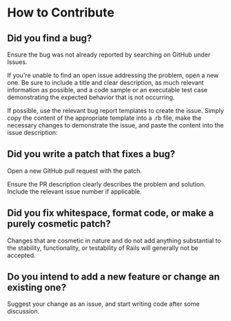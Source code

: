 # How to Contribute
## Did you find a bug?

Ensure the bug was not already reported by searching on GitHub under Issues.

If you're unable to find an open issue addressing the problem, open a new one. Be sure to include a title and clear description, as much relevant information as possible, and a code sample or an executable test case demonstrating the expected behavior that is not occurring.

If possible, use the relevant bug report templates to create the issue. Simply copy the content of the appropriate template into a .rb file, make the necessary changes to demonstrate the issue, and paste the content into the issue description:

## Did you write a patch that fixes a bug?
Open a new GitHub pull request with the patch.

Ensure the PR description clearly describes the problem and solution. Include the relevant issue number if applicable.

## Did you fix whitespace, format code, or make a purely cosmetic patch?
Changes that are cosmetic in nature and do not add anything substantial to the stability, functionality, or testability of Rails will generally not be accepted.

## Do you intend to add a new feature or change an existing one?
Suggest your change as an issue, and start writing code after some discussion.
